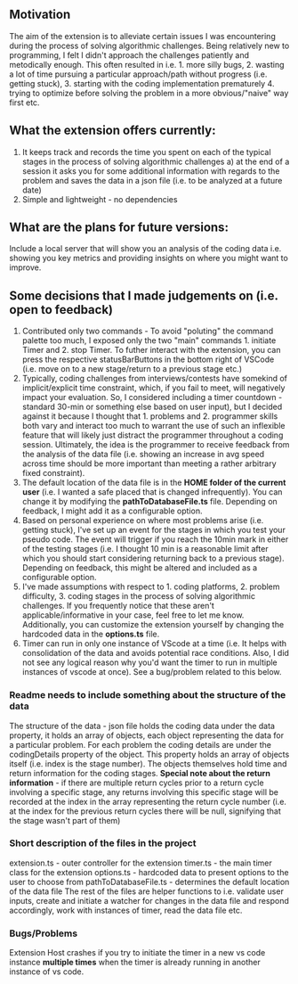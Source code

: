 ## Motivation

The aim of the extension is to alleviate certain issues I was encountering during the process of solving algorithmic challenges. Being relatively new to programming, I felt I didn't approach the challenges patiently and metodically enough. This often resulted in i.e. 1. more silly bugs, 2. wasting a lot of time pursuing a particular approach/path without progress (i.e. getting stuck), 3. starting with the coding implementation prematurely 4. trying to optimize before solving the problem in a more obvious/"naive" way first etc.

## What the extension offers currently:

1. It keeps track and records the time you spent on each of the typical stages in the process of solving algorithmic challenges
   a) at the end of a session it asks you for some additional information with regards to the problem and saves the data in a json file (i.e. to be analyzed at a future date)
2. Simple and lightweight - no dependencies

## What are the plans for future versions:

Include a local server that will show you an analysis of the coding data i.e. showing you key metrics and providing insights on where you might want to improve.

## Some decisions that I made judgements on (i.e. open to feedback)

1. Contributed only two commands - To avoid "poluting" the command palette too much, I exposed only the two "main" commands 1. initiate Timer and 2. stop Timer. To futher interact with the extension, you can press the respective statusBarButtons in the bottom right of VSCode (i.e. move on to a new stage/return to a previous stage etc.)
2. Typically, coding challenges from interviews/contests have somekind of implicit/explicit time constraint, which, if you fail to meet, will negatively impact your evaluation. So, I considered including a timer countdown - standard 30-min or something else based on user input), but I decided against it because I thought that 1. problems and 2. programmer skills both vary and interact too much to warrant the use of such an inflexible feature that will likely just distract the programmer throughout a coding session. Ultimately, the idea is the programmer to receive feedback from the analysis of the data file (i.e. showing an increase in avg speed across time should be more important than meeting a rather arbitrary fixed constraint).
3. The default location of the data file is in the **HOME folder of the current user** (i.e. I wanted a safe placed that is changed infrequently). You can change it by modifying the **pathToDatabaseFile.ts** file. Depending on feedback, I might add it as a configurable option.
4. Based on personal experience on where most problems arise (i.e. getting stuck), I've set up an event for the stages in which you test your pseudo code. The event will trigger if you reach the 10min mark in either of the testing stages (i.e. I thought 10 min is a reasonable limit after which you should start considering returning back to a previous stage). Depending on feedback, this might be altered and included as a configurable option.
5. I've made assumptions with respect to 1. coding platforms, 2. problem difficulty, 3. coding stages in the process of solving algorithmic challenges. If you frequently notice that these aren't applicable/informative in your case, feel free to let me know. Additionally, you can customize the extension yourself by changing the hardcoded data in the **options.ts** file.
6. Timer can run in only one instance of VScode at a time (i.e. It helps with consolidation of the data and avoids potential race conditions. Also, I did not see any logical reason why you'd want the timer to run in multiple instances of vscode at once). See a bug/problem related to this below.

### Readme needs to include something about the structure of the data
The structure of the data - json file holds the coding data under the data property, it holds an array of objects, each object representing the data for a particular problem.
For each problem the coding details are under the codingDetails property of the object. This property holds an array of objects itself (i.e. index is the stage number). The objects themselves hold time and return information for the coding stages. **Special note about the return information** - if there are multiple return cycles prior to a return cycle involving a specific stage, any returns involving this specific stage will be recorded at the index in the array representing the return cycle number (i.e. at the index for the previous return cycles there will be null, signifying that the stage wasn't part of them)  

### Short description of the files in the project
extension.ts - outer controller for the extension
timer.ts - the main timer class for the extension
options.ts - hardcoded data to present options to the user to choose from
pathToDatabaseFile.ts - determines the default location of the data file
The rest of the files are helper functions to i.e. validate user inputs, create and initiate a watcher for changes in the data file and respond accordingly, work with instances of timer, read the data file etc. 

### Bugs/Problems
Extension Host crashes if you try to initiate the timer in a new vs code instance **multiple times** when the timer is already running in another instance of vs code.
